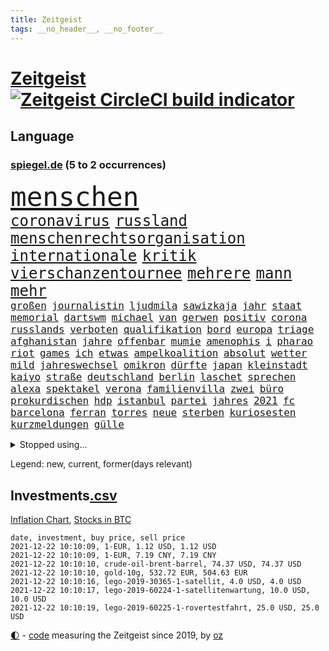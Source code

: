 ```yaml
---
title: Zeitgeist
tags: __no_header__, __no_footer__
---
```


# [Zeitgeist](https://oliz.io/zeitgeist/) [![Zeitgeist CircleCI build indicator](https://circleci.com/gh/ooz/zeitgeist.svg?style=shield)](https://circleci.com/gh/ooz/zeitgeist)

## Language

<h3><a href="https://www.spiegel.de" target="_blank">spiegel.de</a> (5 to 2 occurrences)</h3>
<p style="font-family:monospace">
<span style="font-size:32pt"><a href="news_links.html#menschen" class="current">menschen</a></span>
<br>
<span style="font-size:18pt"><a href="news_links.html#coronavirus" class="current">coronavirus</a></span>
<span style="font-size:18pt"><a href="news_links.html#russland" class="current">russland</a></span>
<span style="font-size:18pt"><a href="news_links.html#menschenrechtsorganisation" class="current">menschenrechtsorganisation</a></span>
<span style="font-size:18pt"><a href="news_links.html#internationale" class="current">internationale</a></span>
<span style="font-size:18pt"><a href="news_links.html#kritik" class="current">kritik</a></span>
<span style="font-size:18pt"><a href="news_links.html#vierschanzentournee" class="new">vierschanzentournee</a></span>
<span style="font-size:18pt"><a href="news_links.html#mehrere" class="current">mehrere</a></span>
<span style="font-size:18pt"><a href="news_links.html#mann" class="current">mann</a></span>
<span style="font-size:18pt"><a href="news_links.html#mehr" class="current">mehr</a></span>
<br>
<span style="font-size:12pt"><a href="news_links.html#großen" class="current">großen</a></span>
<span style="font-size:12pt"><a href="news_links.html#journalistin" class="current">journalistin</a></span>
<span style="font-size:12pt"><a href="news_links.html#ljudmila" class="new">ljudmila</a></span>
<span style="font-size:12pt"><a href="news_links.html#sawizkaja" class="new">sawizkaja</a></span>
<span style="font-size:12pt"><a href="news_links.html#jahr" class="current">jahr</a></span>
<span style="font-size:12pt"><a href="news_links.html#staat" class="current">staat</a></span>
<span style="font-size:12pt"><a href="news_links.html#memorial" class="current">memorial</a></span>
<span style="font-size:12pt"><a href="news_links.html#dartswm" class="current">dartswm</a></span>
<span style="font-size:12pt"><a href="news_links.html#michael" class="current">michael</a></span>
<span style="font-size:12pt"><a href="news_links.html#van" class="current">van</a></span>
<span style="font-size:12pt"><a href="news_links.html#gerwen" class="new">gerwen</a></span>
<span style="font-size:12pt"><a href="news_links.html#positiv" class="current">positiv</a></span>
<span style="font-size:12pt"><a href="news_links.html#corona" class="current">corona</a></span>
<span style="font-size:12pt"><a href="news_links.html#russlands" class="current">russlands</a></span>
<span style="font-size:12pt"><a href="news_links.html#verboten" class="current">verboten</a></span>
<span style="font-size:12pt"><a href="news_links.html#qualifikation" class="current">qualifikation</a></span>
<span style="font-size:12pt"><a href="news_links.html#bord" class="current">bord</a></span>
<span style="font-size:12pt"><a href="news_links.html#europa" class="current">europa</a></span>
<span style="font-size:12pt"><a href="news_links.html#triage" class="current">triage</a></span>
<span style="font-size:12pt"><a href="news_links.html#afghanistan" class="current">afghanistan</a></span>
<span style="font-size:12pt"><a href="news_links.html#jahre" class="current">jahre</a></span>
<span style="font-size:12pt"><a href="news_links.html#offenbar" class="current">offenbar</a></span>
<span style="font-size:12pt"><a href="news_links.html#mumie" class="new">mumie</a></span>
<span style="font-size:12pt"><a href="news_links.html#amenophis" class="new">amenophis</a></span>
<span style="font-size:12pt"><a href="news_links.html#i" class="current">i</a></span>
<span style="font-size:12pt"><a href="news_links.html#pharao" class="new">pharao</a></span>
<span style="font-size:12pt"><a href="news_links.html#riot" class="new">riot</a></span>
<span style="font-size:12pt"><a href="news_links.html#games" class="current">games</a></span>
<span style="font-size:12pt"><a href="news_links.html#ich" class="current">ich</a></span>
<span style="font-size:12pt"><a href="news_links.html#etwas" class="current">etwas</a></span>
<span style="font-size:12pt"><a href="news_links.html#ampelkoalition" class="current">ampelkoalition</a></span>
<span style="font-size:12pt"><a href="news_links.html#absolut" class="new">absolut</a></span>
<span style="font-size:12pt"><a href="news_links.html#wetter" class="current">wetter</a></span>
<span style="font-size:12pt"><a href="news_links.html#mild" class="new">mild</a></span>
<span style="font-size:12pt"><a href="news_links.html#jahreswechsel" class="current">jahreswechsel</a></span>
<span style="font-size:12pt"><a href="news_links.html#omikron" class="current">omikron</a></span>
<span style="font-size:12pt"><a href="news_links.html#dürfte" class="current">dürfte</a></span>
<span style="font-size:12pt"><a href="news_links.html#japan" class="current">japan</a></span>
<span style="font-size:12pt"><a href="news_links.html#kleinstadt" class="current">kleinstadt</a></span>
<span style="font-size:12pt"><a href="news_links.html#kaiyo" class="new">kaiyo</a></span>
<span style="font-size:12pt"><a href="news_links.html#straße" class="current">straße</a></span>
<span style="font-size:12pt"><a href="news_links.html#deutschland" class="current">deutschland</a></span>
<span style="font-size:12pt"><a href="news_links.html#berlin" class="current">berlin</a></span>
<span style="font-size:12pt"><a href="news_links.html#laschet" class="current">laschet</a></span>
<span style="font-size:12pt"><a href="news_links.html#sprechen" class="current">sprechen</a></span>
<span style="font-size:12pt"><a href="news_links.html#alexa" class="current">alexa</a></span>
<span style="font-size:12pt"><a href="news_links.html#spektakel" class="new">spektakel</a></span>
<span style="font-size:12pt"><a href="news_links.html#verona" class="new">verona</a></span>
<span style="font-size:12pt"><a href="news_links.html#familienvilla" class="new">familienvilla</a></span>
<span style="font-size:12pt"><a href="news_links.html#zwei" class="current">zwei</a></span>
<span style="font-size:12pt"><a href="news_links.html#büro" class="current">büro</a></span>
<span style="font-size:12pt"><a href="news_links.html#prokurdischen" class="new">prokurdischen</a></span>
<span style="font-size:12pt"><a href="news_links.html#hdp" class="new">hdp</a></span>
<span style="font-size:12pt"><a href="news_links.html#istanbul" class="current">istanbul</a></span>
<span style="font-size:12pt"><a href="news_links.html#partei" class="current">partei</a></span>
<span style="font-size:12pt"><a href="news_links.html#jahres" class="current">jahres</a></span>
<span style="font-size:12pt"><a href="news_links.html#2021" class="current">2021</a></span>
<span style="font-size:12pt"><a href="news_links.html#fc" class="current">fc</a></span>
<span style="font-size:12pt"><a href="news_links.html#barcelona" class="current">barcelona</a></span>
<span style="font-size:12pt"><a href="news_links.html#ferran" class="current">ferran</a></span>
<span style="font-size:12pt"><a href="news_links.html#torres" class="current">torres</a></span>
<span style="font-size:12pt"><a href="news_links.html#neue" class="current">neue</a></span>
<span style="font-size:12pt"><a href="news_links.html#sterben" class="current">sterben</a></span>
<span style="font-size:12pt"><a href="news_links.html#kuriosesten" class="new">kuriosesten</a></span>
<span style="font-size:12pt"><a href="news_links.html#kurzmeldungen" class="new">kurzmeldungen</a></span>
<span style="font-size:12pt"><a href="news_links.html#gülle" class="new">gülle</a></span>
</p>
<details>
<summary>Stopped using...</summary>
<p class="former" style="font-size:12pt">
gerüchte(433) leisten(433) schrieb(433) führende(432) haseloff(432) locker(432) weitergehen(432) eindruck(431) fortschritt(431) gegenseitig(431) kapitän(431) leere(431) statement(431) vollständig(431) angeordnet(430) eskalation(430) freundin(430) krankenhäusern(430) schwedische(430) überzeugen(430) anerkennung(429) begleitet(429) durchsetzen(429) erhoben(429) globalen(429) hollywood(429) londoner(429) löhne(429) märz(429) sachsenanhalt(429) tourismus(429) welchem(429) arbeiter(428) brücke(428) ecuador(428) einzelnen(428) ford(428) geduld(428) gleichberechtigung(428) müsse(428) nationen(428) schwarzer(428) sibirien(428) sperre(428) untersuchungshaft(428) vereinten(428) verwendet(428) wald(428) weltweite(428) zeuge(428) alex(427) aussicht(427) bewährung(427) bildung(427) black(427) fanexperten(427) main(427) marcel(427) namens(427) reiche(427) revolution(427) seehofer(427) tests(427) tippen(427) unerwartet(427) verluste(427) verschiebt(427) wütet(427) zoo(427) äußerst(427) benzin(426) breit(426) erneute(426) figur(426) führerschein(426) ifoindex(426) langsam(426) leitung(426) metern(426) rostock(426) unruhen(426) verdachts(426) verlängern(426) amerikanische(425) beschreibt(425) desaster(425) gereist(425) impfbereitschaft(425) jünger(425) michelle(425) mutige(425) radfahrer(425) steuert(425) verzweifelt(425) 33(424) aufgefallen(424) besseren(424) engagement(424) hintergrund(424) infrage(424) priester(424) umdenken(424) anlass(423) befindet(423) diskriminiert(423) europäer(423) frieden(423) förderung(423) gedreht(423) gründer(423) neueste(423) paare(423) attentat(422) auskommen(422) behinderung(422) bekämpft(422) entdeckung(422) innenministerium(422) miteinander(422) philippinen(422) sprengstoff(422) standort(422) you(422) zweitligist(422) endgültig(421) ermöglicht(421) islamistischen(421) kultur(421) lakers(421) meint(421) menschenleben(421) mitternacht(421) optimistisch(421) regierungspartei(421) spektakulär(421) studieren(421) tauchen(421) umstrittener(421) verlust(421) zwillinge(421) amerika(420) berg(420) gefährlicher(420) gekostet(420) kranke(420) löste(420) schlechter(420) ärgert(420) 29(419) demonstrationen(419) erlitt(419) frachter(419) gast(419) herrschen(419) nordirland(419) richtige(419) skepsis(419) spdgesundheitsexperte(419) zverev(419) ärzten(419) 3000(418) abgesetzt(418) datenanalyse(418) rock(418) schmerzen(418) steigender(418) torhüter(418) treten(418) ausreichend(417) braunschweig(417) eingesetzt(417) form(417) meist(417) regensburg(417) sinnvoll(417) virologen(417) befeuern(416) blockade(416) hölle(416) lernt(416) beteiligung(415) coronabeschränkungen(415) kryptowährung(415) schwanger(415) shutdown(415) stammt(415) tatverdächtigen(415) 81(414) alice(413) crew(413) finanzierung(413) griechische(413) prognosen(413) salzburg(413) störung(413) euparlament(412) offenen(412) stadion(412) dir(411) monats(411) triumph(411) verfassung(411) klarer(410) stiegen(410) träume(410) unzählige(410) zuschauern(410) 23(409) amerikas(409) konsum(409) le(409) schwachen(409) can(408) coronaschutz(408) hob(408) migration(408) voraussetzungen(408) wirtschaftswachstum(408) niedrigere(407) beschuldigten(406) einnahmen(406) aufgetaucht(405) unterschied(405) falscher(404) kontakt(404) platzverweis(404) spektakuläre(404) sichert(403) ausrüstung(402) digital(402) drin(402) verfassungswidrig(402) beauftragt(401) erstickt(401) meines(401) chats(400) eigenem(400) nationalen(400) tennisprofi(400) verheerend(400) astronauten(399) familienberater(399) glaubwürdigkeit(399) papier(399) sinkende(399) umfragewerte(399) angehörigen(398) favorit(398) verfassungsgericht(398) vermissen(398) älter(398) fertig(397) nennen(397) ute(397) feuert(395) jacob(395) justin(395) landet(395) ungeklärt(395) angezeigt(394) bangen(394) folter(394) gefühl(394) startete(394) holte(392) stahl(392) bier(391) herausfinden(391) klimaziele(391) abermals(390) vermissten(390) zuspruch(390) geht's(388) reus(388) sprung(388) wiedergewählt(388) niedrig(387) rutschte(387) benötigen(386) beobachtung(386) kanaren(386) verpasste(386) jurist(385) lebensgefährlich(385) vorgenommen(385) skizziert(384) kontert(383) björn(382) staatlichen(382) vorherrschaft(382) gerieten(381) mutation(381) empfangen(380) kanadas(380) verpflichten(380) weidel(380) 6000(379) annäherung(379) beendete(378) voraussichtlich(377) ausgaben(373) betrieben(373) stellenabbau(373) kehren(371) rache(371) versicherer(370) höcke(369) renommierten(369) strukturen(369) 85(368) empfinden(368) darmstadt(364) ärmelkanal(362) theoretisch(361) titelkampf(356) stabil(355) zusätzliche(355) eingetroffen(354) rückte(354) berührt(353) badenwürttembergischen(350) befunden(350) lidl(350) berühmtes(347) coronawochenüberblick(343) bundestagsabgeordnete(342) ereignet(341) kopfverletzungen(341) curevac(340) freigelassen(335) entgehen(329) 95(323) tübinger(322) hergestellt(319) zustimmen(316) afrikanische(310) wucht(309) unwahrscheinlich(307) klappen(305) bundesweiten(304) viral(303) lenkt(302) potenziell(302) behindern(301) rüdiger(300) bewerben(299) extremwetter(297) stören(297) grab(293) ausländer(290) hubert(290) neuanfang(289) 20jährige(288) beunruhigt(288) j(288) kryptowährungen(288) vereint(287) impfschutz(286) schätzungen(286) worüber(283) notstand(281) unzureichend(280) urteile(279) 4000(278) freigabe(278) objekte(278) todesursache(277) missbrauchsvorwürfen(276) wildnis(276) angefahren(272) bestsellerautor(267) gregor(267) strecken(267) abgewehrt(266) fußballerinnen(265) nationaler(265) stadien(262) lacht(259) tvinterview(259) bildzeitung(258) maskendeals(258) provider(258) erteilte(254) zugspitze(253) erlaubnis(250) bosch(247) charité(247) berechtigt(243) bedankte(240) fonds(239) gelitten(239) kühl(239) airline(236) landesverband(235) gerungen(233) financial(232) lebensgefährliche(229) charles(226) statistik(224) jubel(220) niemandem(220) bka(217) machtoptionen(217) afghanischen(215) raumfahrt(215) 2045(213) holz(210) anfangs(207) ausgewählt(207) moldau(207) cotrainer(206) jahrelanger(206) jugendärzte(205) schnellstmöglich(205) genossen(203) vorreiter(202) 32jähriger(201) zurückzukehren(201) set(199) plastik(198) historikerin(197) kreise(196) dorthin(194) flugverkehr(192) gekentert(191) bezeichnen(190) fünften(190) karim(189) lernrückstände(189) pop(189) minsk(188) 47jähriger(186) ausbildung(186) misstrauen(185) kinderimpfung(184) angeschlagene(182) benzinpreise(182) monaco(181) finger(180) befragung(179) lokal(178) müll(178) träumt(178) 86(177) aggressiver(177) rohstoffe(177) klaut(176) knochen(176) vereinbaren(176) mangelnden(174) nashville(174) sechzigerjahre(174) tragweite(174) britischem(173) stehe(173) beihilfe(172) hunderttausenden(171) jon(171) alzheimer(170) anführer(170) regenfälle(170) ähnliches(170) südchinesisches(169) ansprechen(168) ölpreis(168) indigene(167) wenigsten(166) notwendig(165) schäumt(165) befassen(163) altenberger(162) parteispitze(162) ausschnitte(161) irre(161) djoković(160) fratzscher(160) akademie(159) wissenschaften(159) 160(158) 1962(158) azubis(158) coronafall(158) diwchef(158) düster(158) gerüchten(158) beteuert(157) hindukusch(157) farmer(156) heim(155) partnerschaft(155) chemnitz(154) mögen(154) spitzenkandidat(154) spitzenpolitiker(154) uganda(154) 1300(153) zuschauerinnen(153) vormundschaft(152) fashion(151) sprunghaft(151) tugenden(149) 25jähriger(147) kürzen(147) verteidigungsminister(147) unterzogen(146) aufzubauen(144) evakuierung(144) umweltverbände(144) beatles(143) beschuldigen(143) übersee(143) glückliche(142) spielerin(142) kreißsaal(140) fläche(139) terrorgruppe(139) tusk(138) charlottesville(137) raser(137) evakuierungen(136) aufruhr(135) selfie(135) wellen(135) technischen(134) karrierecoach(133) voelchert(133) bakterien(132) maurer(132) fluten(131) schwerelosigkeit(131) halbleiter(129) korruptionsermittlungen(129) litt(129) archäologen(128) aufenthalt(128) kollision(128) lebron(127) zehnte(127) milliardengeschäft(125) wiederaufbau(125) y(124) abzugeben(123) kenne(123) preisanstieg(123) slam(123) legalisieren(122) rückkehrer(122) deutschsprachigen(121) entthront(121) labore(121) räder(121) leidenschaft(120) ted(120) usnotenbank(120) 2004(119) entlastung(119) erkunden(119) fußgänger(119) krisenmanagement(119) erzeugen(118) hörte(117) staatsmedien(117) stellvertreter(117) rückendeckung(116) vorfahrt(116) binden(115) nachträglich(115) philippinische(115) crews(114) geschwommen(114) kristina(114) manhattan(114) bereitete(113) grand(113) haushaltshilfe(113) epidemische(112) ertranken(112) vermietet(112) mordermittlungen(111) angestellt(109) dirk(109) gedränge(109) jahrzehnt(109) morawiecki(109) fiskus(108) funktionen(108) genervt(108) magdalena(108) privilegien(108) weggefährten(108) adidas(107) beobachter(107) lauf(107) zurückziehen(107) gegensteuern(106) hessens(106) stralsund(106) 90/die(105) fanexpertinnen(105) materialengpässen(105) applaus(104) fatale(104) stehlen(104) astronaut(103) rast(103) saisonauftakt(103) stipendium(103) stone(101) topf(101) kommunisten(100) energiepreise(99) resistenter(99) töteten(99) jahn(98) landsleuten(98) skelette(98) mythen(97) gadgets(96) kohleausstieg(96) aufgegriffen(94) kanadische(94) spektakulärer(94) messungen(93) abholzung(92) auffrischungsimpfung(92) bedanken(92) erkannt(92) hingerichtet(92) sandberg(92) tränengas(92) gewerkschaften(91) kabuler(91) regale(91) tennessee(91) unterschiedlicher(91) verknüpft(91) prämie(90) arbeitsmigranten(89) eindeutig(89) gräben(89) marianne(89) zuständen(89) denise(88) gegentreffer(88) gysi(88) harris(88) kamala(88) musikerinnen(88) sozial(88) stewart(88) vielmehr(88) wright(88) zuschuss(88) 22jährige(87) alonso(87) ausreisen(87) bauten(87) besiegelte(87) exfreundin(87) fernando(87) lichter(87) lutz(87) notenbankchef(87) rettungsflieger(87) schau(87) bayerischer(86) erneuerbarer(86) heavymetalband(86) pannenserie(86) südchinesischen(86) türkisches(86) abnehmen(85) filip(85) kostić(85) kurios(85) staatsanwalt(85) gelobt(84) katastrophalen(84) kurssturz(84) teroddes(84) verbliebenen(84) vergnügen(84) abschwächung(83) gedrückt(83) gesundheitsämter(83) hofften(83) sabitzer(83) umgangs(83) verhörthriller(83) virginia(83) vollstreckt(83) allergie(82) eumitteln(82) freigeben(82) nackte(82) rockergruppe(82) schädliche(82) sennheiser(82) umkrempeln(82) weltberühmt(82) 52jährigen(81) geschäftsrisiko(81) klingel(81) rosenheim(81) werten(81) ausschreibung(80) erhielten(80) infektionsschutzgesetzes(80) pflichtspielniederlagen(80) semester(80) verfrühstückt(80) überdeckt(80) 3100(79) enteignungen(79) erwecken(79) rotgrüne(79) aids(78) aufgehängt(78) fock(78) gesteuert(78) gorch(78) gordon(78) lka(78) usraumfahrtbehörde(78) beigetragen(77) cyberangriffe(77) faktencheck(77) wiesen(77) wirt(77) augenhöhe(76) gesetzentwurf(76) messe(76) startplatz(76) flickenteppich(75) kaufmann(75) salvador(75) schmerzt(75) sound(75) fernzüge(74) fracht(74) geladen(74) lebensmittelfirmen(74) mäzen(74) paketbomben(74) schwedens(74) wiederzubeleben(74) üppig(74) betreten(73) bruchlandung(73) csuvorsitzenden(73) knapper(73) deckeln(72) irrtümer(72) klartext(72) populistisch(72) trieben(72) verstärkte(72) drucker(71) anhören(70) fälschung(70) gedachten(70) günes(70) kostic(70) orbit(70) pausieren(70) straft(70) tabellenspitze(70) befragen(69) daniil(69) flüchtlingscamps(69) gemobbt(69) medwedew(69) ubootdeal(69) weltraum(69) zuschlagen(69) übertragung(69) barça(68) engagieren(68) jackpot(68) johannesburg(68) kulturpolitik(68) landtagswahl(68) mordverdacht(68) märkte(68) stagnieren(68) auftritten(67) begünstigt(67) elch(67) euparlamentarier(67) geliebten(67) heimatländer(67) tristesse(67) energiekosten(66) feministin(66) heikle(66) hinunter(66) oppositionsparteien(66) schüller(66) tiefer(66) ungebrochene(66) zündeten(66) amtskollegen(65) geplatztem(65) kleinere(65) bahnmitarbeiter(64) gepäck(64) heinrich(64) heizungen(64) komfortabler(64) radsportstar(64) schnaps(64) verteuerten(64) vortrag(64) finanzministerin(63) freistoßtor(63) gestiegener(63) schlafende(63) ungeimpfter(63) antwortet(62) brockmann(62) höhle(62) unauffällig(62) aussichten(61) belangt(61) fußballbund(61) großprojekt(61) illegalem(61) traurigkeit(61) urheber(61) usjustiz(61) cduvorsitzenden(60) europatour(60) exkanzlers(60) geblitzt(60) gelebt(60) kiloweise(60) kindesmissbrauchs(60) rückschlägen(60) streitthema(60) allermeisten(59) kurbelt(59) spürbare(59) ganzer(58) gratuliert(58) spiegelrecherchen(58) beurteilt(57) getötete(57) kai(57) laughing(57) weingenuss(57) witze(57) 35000(56) alarmieren(56) erwärmung(56) fördergelder(56) reindl(56) teures(56) allheilmittel(55) einschüchtern(55) krankenkassen(55) papers(55) schalteten(55) stattgefunden(55) theologe(55) todesfolge(55) zahnarzt(55) 3ddruck(54) frischen(54) gedrängt(54) price(54) rennens(54) 2700(53) kyle(53) oberösterreich(53) verdichef(53) zersetzen(53) freundlich(52) hausdurchsuchungen(52) ranghoher(52) definiert(51) 135(50) immobilienkonzernen(50) spürbar(50) taiwans(50) weizen(50) dzienus(49) entzweit(49) frances(49) osteuropa(49) regierungskrise(49) sachsenanhalts(49) sarahlee(49) tatverdächtiger(49) timon(49) atp(48) bewerten(48) entwicklungskosten(48) erforschen(48) hinweisgeber(48) kompass(48) kompromissbereit(48) vereinbart(48) verfällt(48) verschlechtern(48) angehoben(47) bieber(47) exkanzler(47) minderheitsregierung(47) naturschützer(47) perspektive(47) raumsonde(47) rückweg(47) spe(47) awoniyi(46) bernard(46) bewachen(46) damaliger(46) hartmut(46) intern(46) misshandlungen(46) nirgends(46) segelschulschiff(46) sockel(46) taiwo(46) verdreifacht(46) buchungszahlen(45) erzeugerpreise(45) gravierend(45) hiv(45) importieren(45) legalisierung(45) zugefügt(45) 59jähriger(43) hinrichtung(43) lädt(43) mies(43) rotterdam(43) aufeinandertreffen(42) czaja(42) eon(42) impfstoffhersteller(42) lindenstraße(42) rosenthal(42) rugby(42) sauer(42) unheilbar(42) benutzt(41) bundeswirtschaftsminister(41) charlène(41) doppel(41) fürstin(41) koalitionäre(41) regierungspartner(41) verzückt(41) zukunftsvision(41) asteroiden(40) drogenpolitik(40) scherz(40) wonach(40) zoos(40) abgehoben(39) abschiedstour(39) anfangen(39) feind(39) klimaexperten(38) landesärztekammer(38) trainerteam(38) ubs(38) anreisen(37) chefredakteur(37) generalstaatsanwalt(37) legalisiert(37) linnemann(37) wasseroberfläche(37) fegte(36) fidel(36) rüttelt(36) springerchef(36) votierten(36) watford(36) überrollt(36) benzema(35) besorgen(35) brandenburgs(35) ecuadors(35) inhaftiert(35) landeswährung(35) masked(35) methode(35) schlagartig(35) singer(35) verschwundenen(35) bukele(34) medizinische(34) nayib(34) sandhausen(34) sexvideoaffäre(34) vaterland(34) widersprach(34) dieselbe(33) landeschef(33) merck(33) rechtspopulisten(33) caracas(32) krönt(32) nackten(32) ausgeben(31) befördert(31) duft(31) euland(31) freiburger(31) achterbahn(30) außenpolitische(30) eröffnete(30) haufen(30) importpreise(30) montagmorgen(30) pflegerin(30) skeptischer(30) statuen(30) pazifikküste(29) radikalislamische(29) wille(29) ablenken(28) championsleaguesaison(28) houston(28) irakische(28) putzen(28) regierungswechsel(28) alec(27) baldwin(27) hamdok(27) kamerafrau(27) tödlichem(27) wehmut(27) abfeuerte(26) belogen(26) finanzen(26) halyna(26) hutchins(26) rust(26) weckruf(26) zwölfjährige(26) gegentore(25) genügte(25) gesundheitssystem(25) großflächig(25) motors(25) sono(25) weiterspielen(25) gesundheitszustand(24) havre(24) symbolfigur(24) ausverkauft(23) genetische(23) randalierer(23) überfälle(23) professor(22) spdchefin(22) finals(21) hausärzte(21) irgendwas(21) lebendig(21) tennisspielerin(21) verbirgt(21) zeichner(21) aufgehalten(20) filmt(20) französin(20) stipendien(20) woanders(20) asteroidenmond(19) impfstoffs(19) kollisionskurs(19) abtrünnigen(18) andersson(18) championsleaguepartie(18) durchschnittliche(18) klimagipfels(18) legalen(18) nachhaltigkeit(18) wach(18) zhan(18) zhang(18) 12jährige(17) ausschluss(17) begibt(17) fünfzigerjahren(17) luftverkehr(17) versicherung(17) angespannten(16) buhlen(16) bundesarbeitsministerium(16) coronachaos(16) ernte(16) gunnar(16) paraguay(16) reduzierung(16) schwindel(16) solskjær(16) sportlichen(16) tories(16) usrepublikaner(16) afdstimmen(15) akw(15) angstgegner(15) betitelt(15) erbil(15) flüchtlingspolitik(15) löfven(15) rudolf(15) wissenschaftlern(15) überraschenden(15) annamaria(14) ferchichi(14) jagte(14) kantersieg(14) mexikanischen(14) schwarzmarkt(14) zukünftigen(14) billionenschweres(13) coronaberichterstattung(13) cricket(13) für(13) nflprofi(13) regenwaldes(13) verlagert(13) zukommt(13) billionenpaket(12) deckelung(12) falk(12) interessengruppen(12) kenosha(12) schlimmen(12) tröstet(12) völker(12) auseinandersetzungen(11) belavia(11) polizeigewerkschaft(11) präsent(11) verbraucherzentralen(11) verteuerung(11)
</p>
</details>
<p>Legend: <span class="new">new</span>, <span class="current">current</span>, <span class="former">former(days relevant)</span></p>

## Investments[.csv](investments.csv)

[Inflation Chart](https://inflationchart.com),
[Stocks in BTC](https://stonksinbtc.xyz/)

```
date, investment, buy price, sell price
2021-12-22 10:10:09, 1-EUR, 1.12 USD, 1.12 USD
2021-12-22 10:10:09, 1-EUR, 7.19 CNY, 7.19 CNY
2021-12-22 10:10:10, crude-oil-brent-barrel, 74.37 USD, 74.37 USD
2021-12-22 10:10:10, gold-10g, 532.72 EUR, 504.63 EUR
2021-12-22 10:10:16, lego-2019-30365-1-satellit, 4.0 USD, 4.0 USD
2021-12-22 10:10:17, lego-2019-60224-1-satellitenwartung, 10.0 USD, 10.0 USD
2021-12-22 10:10:19, lego-2019-60225-1-rovertestfahrt, 25.0 USD, 25.0 USD
```

<footer>
<a href="javascript:toggleTheme()" class="nav">🌓</a>
- <a href="https://github.com/ooz/zeitgeist">code</a> measuring the Zeitgeist since 2019, by <a href="https://oliz.io">oz</a>
</footer>
